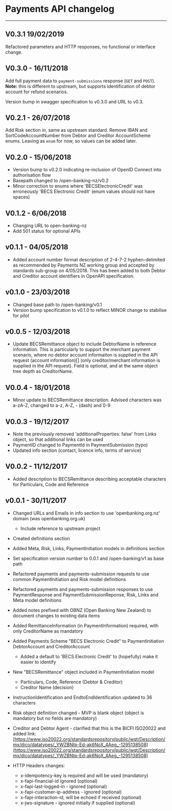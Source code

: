 # Payments API changelog

---

## V0.3.1 19/02/2019

Refactored parameters and HTTP responses, no functional or interface change.

## V0.3.0 - 16/11/2018

Add full payment data to `payment-submissions` response (`GET` and `POST`). **Note:** this is different to upstream, but supports identification of debtor account for refund scenarios.

Version bump in swagger specification to v0.3.0 and URL to v0.3.

## V0.2.1 - 26/07/2018

Add Risk section in, same as upstream standard.
Remove IBAN and SortCodeAccountNumber from Debtor and Creditor AccountScheme enums. Leaving as `enum` for now, so values can be added later.

## V0.2.0 - 15/06/2018

* Version bump to v0.2.0 indicating re-inclusion of OpenID Connect into authorisation flow
* Basepath changed to /open-banking-nz/v0.2
* Minor correction to enums where 'BECSElectronicCredit' was erroneously 'BECS Electronic Credit' (enum values should not have spaces)

## V0.1.2 - 6/06/2018

* Changing URL to open-banking-nz
* Add 501 status for optional APIs

## v0.1.1 - 04/05/2018

* Added account number format description of 2-4-7-2 hyphen-delimited as recommended by Payments NZ working group and accepted by standards sub-group on 4/05/2018.  This has been added to both Debtor and Creditor account identifiers in OpenAPI specification.

## v0.1.0 - 23/03/2018

* Changed base path to /open-banking/v0.1
* Version bump specification to v0.1.0 to reflect MINOR change to stabilise for pilot

## v0.0.5 - 12/03/2018

* Update BECSRemittance object to include DebtorName in reference information.  This is particularly to support the merchant payment scenario, where no debtor account informaiton is supplied in the API request (account information)[] (only creditor/merchant information is supplied in the API request).  Field is optional, and at the same object tree depth as CreditorName.

## V0.0.4 - 18/01/2018

* Minor update to BECSRemittance description.  Advised characters was a-zA-Z, changed to a-z, A-Z, - (dash) and 0-9

## V0.0.3 - 19/12/2017

* Note the previously removed 'additionalProperties: false' from Links object, so that additional links can be used
* PaymentID changed to PaymentId in PaymentSubmission (typo)
* Updated info section (contact, licence info, terms of service)

## V0.0.2 - 11/12/2017

* Added description to BECSRemittance describing acceptable characters for Particulars, Code and Reference

## v0.0.1 - 30/11/2017

* Changed URLs and Emails in info section to use 'openbanking.org.nz' domain (was openbanking.org.uk)
  * Include reference to upstream project
* Created definitions section
* Added Meta, Risk, Links, PaymentInitiation models in definitions section
* Set specification version number to 0.0.1 and /open-banking/v1 as base path
* Refactored payments and payments-submission requests to use common PaymentInitiation and Risk model definitions
* Refactored payments and payments-submission responses to use PaymentResponse and PaymentSubmissionReponse, Risk, Links and Meta model definitions
* Added notes prefixed with OBNZ (Open Banking New Zealand) to document changes to existing data items
* Added RemittanceInformation (in PaymentInformation) required, with only CreditorName as mandatory
* Added Payments Scheme "BECS Electronic Credit" to PaymentInitiation DebtorAccount and CreditorAccount
  * Added a default to 'BECS Electronic Credit' to (hopefully) make it easier to identify
* New "BECSRemittance" object included in PaymentInitiation model
  * Particulars, Code, Reference (Debtor & Creditor)
  * Creditor Name (decision)
* InstructionIdentification and EndtoEndIdentification updated to 36 characters
* Risk object definition changed - MVP is blank object (object is mandatory but no fields are mandatory)
* Creditor and Debtor Agent - clarified that this is the BICFI ISO20022 and added link:
  [https://www.iso20022.org/standardsrepository/public/wqt/Description/mx/dico/datatypes/_YWZBNtp-Ed-ak6NoX_4Aeg_-1295138508](https://www.iso20022.org/standardsrepository/public/wqt/Description/mx/dico/datatypes/_YWZBNtp-Ed-ak6NoX_4Aeg_-1295138508)

* HTTP Headers changes:
  * x-idempotency-key is required and will be used (mandatory)
  * x-fapi-financial-id ignored (optional)
  * x-fapi-last-logged-in - ignored (optional)
  * x-fapi-customer-ip-address - ignored (optional)
  * x-fapi-interaction-id, will be echoed if received (optional)
  * x-jws-signature - ignored initially if supplied (optional)